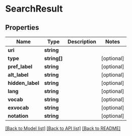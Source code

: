 # SearchResult

## Properties
Name | Type | Description | Notes
------------ | ------------- | ------------- | -------------
**uri** | **string** |  | 
**type** | **string[]** |  | [optional] 
**pref_label** | **string** |  | [optional] 
**alt_label** | **string** |  | [optional] 
**hidden_label** | **string** |  | [optional] 
**lang** | **string** |  | [optional] 
**vocab** | **string** |  | [optional] 
**exvocab** | **string** |  | [optional] 
**notation** | **string** |  | [optional] 

[[Back to Model list]](../README.md#documentation-for-models) [[Back to API list]](../README.md#documentation-for-api-endpoints) [[Back to README]](../README.md)


